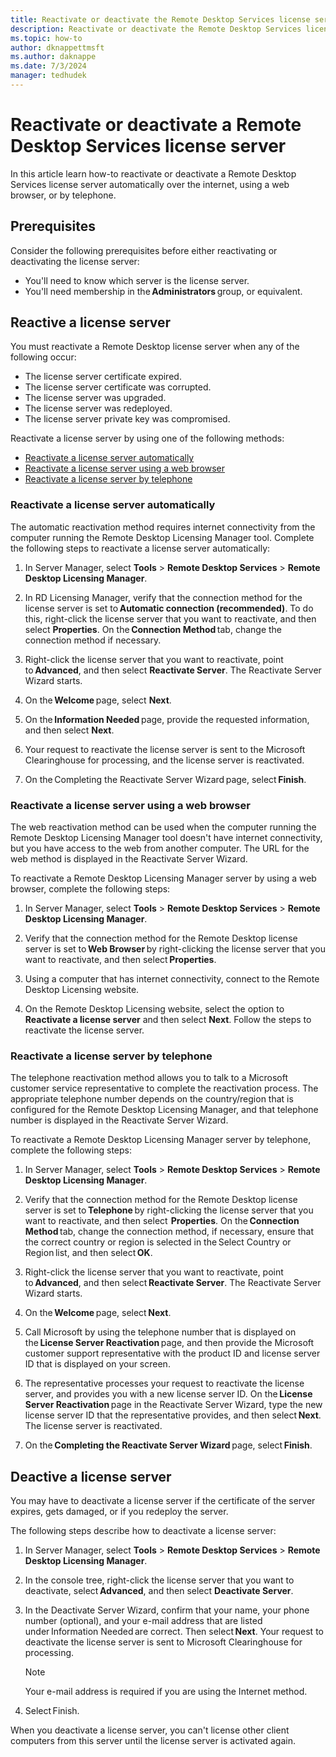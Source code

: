 ```yaml
---
title: Reactivate or deactivate the Remote Desktop Services license server
description: Reactivate or deactivate the Remote Desktop Services license server.
ms.topic: how-to
author: dknappettmsft
ms.author: daknappe
ms.date: 7/3/2024
manager: tedhudek
---
```


# Reactivate or deactivate a Remote Desktop Services license server

In this article learn how-to reactivate or deactivate a Remote Desktop Services license server automatically over the internet, using a web browser, or by telephone.

## Prerequisites

Consider the following prerequisites before either reactivating or deactivating the license server:

- You'll need to know which server is the license server.
- You'll need membership in the **Administrators** group, or equivalent.

## Reactive a license server

You must reactivate a Remote Desktop license server when any of the following occur:

- The license server certificate expired.
- The license server certificate was corrupted.
- The license server was upgraded.
- The license server was redeployed.
- The license server private key was compromised.

Reactivate a license server by using one of the following methods:

- [Reactivate a license server automatically](#reactivate-a-license-server-automatically)
- [Reactivate a license server using a web browser](#reactivate-a-license-server-using-a-web-browser)
- [Reactivate a license server by telephone](#reactivate-a-license-server-by-telephone)

### Reactivate a license server automatically

The automatic reactivation method requires internet connectivity from the computer running the Remote Desktop Licensing Manager tool. Complete the following steps to reactivate a license server automatically:

1. In Server Manager, select **Tools** > **Remote Desktop Services** > **Remote Desktop Licensing Manager**.

1. In RD Licensing Manager, verify that the connection method for the license server is set to **Automatic connection (recommended)**. To do this, right-click the license server that you want to reactivate, and then select **Properties**. On the **Connection Method** tab, change the connection method if necessary. 

1. Right-click the license server that you want to reactivate, point to **Advanced**, and then select **Reactivate Server**. The Reactivate Server Wizard starts.

1. On the **Welcome** page, select **Next**. 

1. On the **Information Needed** page, provide the requested information, and then select **Next**. 

1. Your request to reactivate the license server is sent to the Microsoft Clearinghouse for processing, and the license server is reactivated. 

1. On the Completing the Reactivate Server Wizard page, select **Finish**. 

### Reactivate a license server using a web browser

The web reactivation method can be used when the computer running the Remote Desktop Licensing Manager tool doesn't have internet connectivity, but you have access to the web from another computer. The URL for the web method is displayed in the Reactivate Server Wizard. 

To reactivate a Remote Desktop Licensing Manager server by using a web browser, complete the following steps:

1. In Server Manager, select **Tools** > **Remote Desktop Services** > **Remote Desktop Licensing Manager**.

1. Verify that the connection method for the Remote Desktop license server is set to **Web Browser** by right-clicking the license server that you want to reactivate, and then select **Properties**.

1. Using a computer that has internet connectivity, connect to the Remote Desktop Licensing website.

1. On the Remote Desktop Licensing website, select the option to **Reactivate a license server** and then select **Next**. Follow the steps to reactivate the license server.

### Reactivate a license server by telephone

The telephone reactivation method allows you to talk to a Microsoft customer service representative to complete the reactivation process. The appropriate telephone number depends on the country/region that is configured for the Remote Desktop Licensing Manager, and that telephone number is displayed in the Reactivate Server Wizard.

To reactivate a Remote Desktop Licensing Manager server by telephone, complete the following steps:

1. In Server Manager, select **Tools** > **Remote Desktop Services** > **Remote Desktop Licensing Manager**.

1. Verify that the connection method for the Remote Desktop license server is set to **Telephone** by right-clicking the license server that you want to reactivate, and then select  **Properties**. On the **Connection Method** tab, change the connection method, if necessary, ensure that the correct country or region is selected in the Select Country or Region list, and then select **OK**.

1. Right-click the license server that you want to reactivate, point to **Advanced**, and then select **Reactivate Server**. The Reactivate Server Wizard starts.

1. On the **Welcome** page, select **Next**.

1. Call Microsoft by using the telephone number that is displayed on the **License Server Reactivation** page, and then provide the Microsoft customer support representative with the product ID and license server ID that is displayed on your screen.

1. The representative processes your request to reactivate the license server, and provides you with a new license server ID. On the **License Server Reactivation** page in the Reactivate Server Wizard, type the new license server ID that the representative provides, and then select **Next**. The license server is reactivated.

1. On the **Completing the Reactivate Server Wizard** page, select **Finish**.

## Deactive a license server

You may have to deactivate a license server if the certificate of the server expires, gets damaged, or if you redeploy the server.

The following steps describe how to deactivate a license server:

1. In Server Manager, select **Tools** > **Remote Desktop Services** > **Remote Desktop Licensing Manager**.

1. In the console tree, right-click the license server that you want to deactivate, select **Advanced**, and then select **Deactivate Server**.

1. In the Deactivate Server Wizard, confirm that your name, your phone number (optional), and your e-mail address that are listed under Information Needed are correct. Then select **Next**. Your request to deactivate the license server is sent to Microsoft Clearinghouse for processing.
    > [!NOTE]
    > Your e-mail address is required if you are using the Internet method.
1. Select Finish. 

When you deactivate a license server, you can't license other client computers from this server until the license server is activated again.
